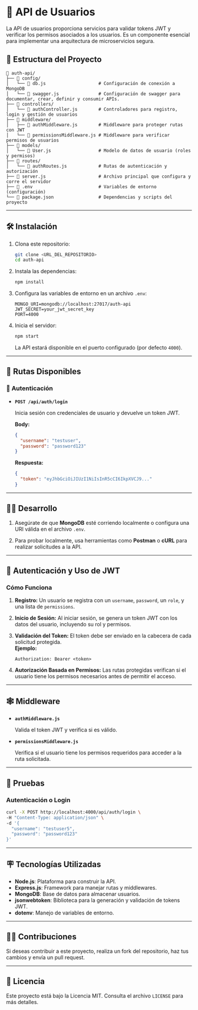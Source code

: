 # 🚀 API de Usuarios

La API de usuarios proporciona servicios para validar tokens JWT y verificar los permisos asociados a los usuarios. Es un componente esencial para implementar una arquitectura de microservicios segura.

## 📂 **Estructura del Proyecto**

```plaintext
📂 auth-api/
├── 📂 config/
│   └── 📄 db.js                    # Configuración de conexión a MongoDB
│   └── 📄 swagger.js               # Configuración de swagger para documentar, crear, definir y consumir APIs.
├── 📂 controllers/
│   └── 📄 authController.js        # Controladores para registro, login y gestión de usuarios
├── 📂 middleware/
│   ├── 📄 authMiddleware.js        # Middleware para proteger rutas con JWT
│   └── 📄 permissionsMiddleware.js # Middleware para verificar permisos de usuarios
├── 📂 models/
│   └── 📄 User.js                  # Modelo de datos de usuario (roles y permisos)
├── 📂 routes/
│   └── 📄 authRoutes.js            # Rutas de autenticación y autorización
├── 📄 server.js                    # Archivo principal que configura y corre el servidor
├── 📄 .env                         # Variables de entorno (configuración)
└── 📄 package.json                 # Dependencias y scripts del proyecto
```

---

## 🛠️ **Instalación**

1. Clona este repositorio:

   ```bash
   git clone <URL_DEL_REPOSITORIO>
   cd auth-api
   ```

2. Instala las dependencias:

   ```bash
   npm install
   ```

3. Configura las variables de entorno en un archivo `.env`:

   ```plaintext
   MONGO_URI=mongodb://localhost:27017/auth-api
   JWT_SECRET=your_jwt_secret_key
   PORT=4000
   ```

4. Inicia el servidor:

   ```bash
   npm start
   ```

   La API estará disponible en el puerto configurado (por defecto `4000`).

---

## 🔐 **Rutas Disponibles**

### 🔑 **Autenticación**

- **`POST /api/auth/login`**

  Inicia sesión con credenciales de usuario y devuelve un token JWT.

  **Body:**

  ```json
  {
    "username": "testuser",
    "password": "password123"
  }
  ```

  **Respuesta:**

  ```json
  {
    "token": "eyJhbGciOiJIUzI1NiIsInR5cCI6IkpXVCJ9..."
  }
  ```

---

## 👨‍💻 **Desarrollo**

1. Asegúrate de que **MongoDB** esté corriendo localmente o configura una URI válida en el archivo `.env`.

2. Para probar localmente, usa herramientas como **Postman** o **cURL** para realizar solicitudes a la API.

---

## 🔐 **Autenticación y Uso de JWT**

### **Cómo Funciona**

1. **Registro:** Un usuario se registra con un `username`, `password`, un `role`, y una lista de `permissions`.
2. **Inicio de Sesión:** Al iniciar sesión, se genera un token JWT con los datos del usuario, incluyendo su rol y permisos.
3. **Validación del Token:** El token debe ser enviado en la cabecera de cada solicitud protegida.  
   **Ejemplo:**

   ```plaintext
   Authorization: Bearer <token>
   ```

4. **Autorización Basada en Permisos:** Las rutas protegidas verifican si el usuario tiene los permisos necesarios antes de permitir el acceso.

---

## 🕸 **Middleware**

- **`authMiddleware.js`**

  Valida el token JWT y verifica si es válido.

- **`permissionsMiddleware.js`**

  Verifica si el usuario tiene los permisos requeridos para acceder a la ruta solicitada.

---

## 🧪 **Pruebas**

### **Autenticación o Login**

```bash
curl -X POST http://localhost:4000/api/auth/login \
-H "Content-Type: application/json" \
-d '{
  "username": "testuser5",
  "password": "password123"
}'
```

---

## 🪧 **Tecnologías Utilizadas**

- **Node.js**: Plataforma para construir la API.
- **Express.js**: Framework para manejar rutas y middlewares.
- **MongoDB**: Base de datos para almacenar usuarios.
- **jsonwebtoken**: Biblioteca para la generación y validación de tokens JWT.
- **dotenv**: Manejo de variables de entorno.

---

## 👨‍💻 **Contribuciones**

Si deseas contribuir a este proyecto, realiza un fork del repositorio, haz tus cambios y envía un pull request.

---

## 📜 **Licencia**

Este proyecto está bajo la Licencia MIT. Consulta el archivo `LICENSE` para más detalles.
